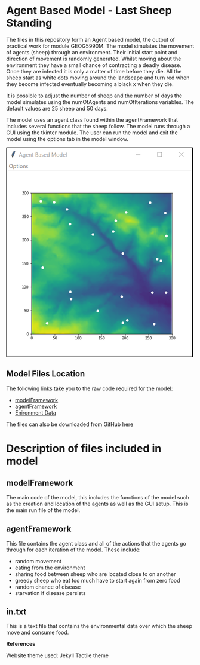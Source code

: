 Agent Based Model - Last Sheep Standing
=======

The files in this repository form an Agent based model, the output of practical work for module GEOG5990M. The model simulates the movement of agents (sheep) through an environment. Their initial start point and direction of movement is randomly generated. Whilst moving about the environment they have a small chance of contracting a deadly disease. Once they are infected it is only a matter of time before they die. All the sheep start as white dots moving around the landscape and turn red when they become infected eventually becoming a black x when they die.

It is possible to adjust the number of sheep and the number of days the model simulates using the numOfAgents and numOfIterations variables. The default values are 25 sheep and 50 days.

The model uses an agent class found within the agentFramework that includes several functions that the sheep follow. The model runs through a GUI using the tkinter module. The user can run the model and exit the model using the options tab in the model window.

![](Model_GUI.png)

Model Files Location
------
The following links take you to the raw code required for the model:

* [modelFramework](https://raw.githubusercontent.com/CamMiles00/agentBasedModel/master/modelFramework.py)
* [agentFramework](https://raw.githubusercontent.com/CamMiles00/agentBasedModel/master/agentFramework.py)
* [Enironment Data](https://raw.githubusercontent.com/CamMiles00/agentBasedModel/master/in.txt)

The files can also be downloaded from GitHub [here](https://github.com/CamMiles00/agentBasedModel)

Description of files included in model
=======

modelFramework
-------
The main code of the model, this includes the functions of the model such as the creation and location of the agents as well as the GUI setup. This is the main run file of the model.

agentFramework
-------
This file contains the agent class and all of the actions that the agents go through for each iteration of the model. These include:

* random movement
* eating from the environment
* sharing food between sheep who are located close to on another
* greedy sheep who eat too much have to start again from zero food
* random chance of disease 
* starvation if disease persists

in.txt
-------
This is a text file that contains the environmental data over which the sheep move and consume food.

**References**

Website theme used: Jekyll Tactile theme
